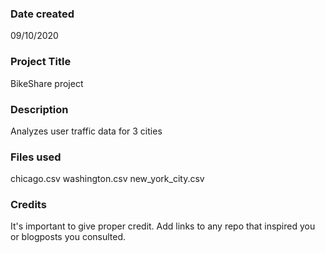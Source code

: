 ### Date created
09/10/2020

### Project Title
BikeShare project

### Description
Analyzes user traffic data for 3 cities

### Files used
chicago.csv
washington.csv
new_york_city.csv



### Credits
It's important to give proper credit. Add links to any repo that inspired you or blogposts you consulted.

